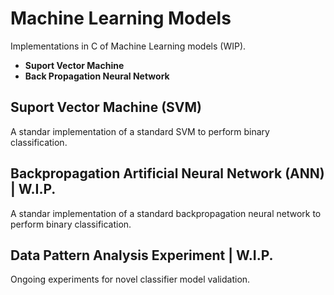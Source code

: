 # Machine Learning Models

Implementations in C of Machine Learning models (WIP).

* **Suport Vector Machine**
* **Back Propagation Neural Network**

## Suport Vector Machine (SVM)

A standar implementation of a standard SVM to perform binary classification.

## Backpropagation Artificial Neural Network (ANN) | W.I.P.

A standar implementation of a standard backpropagation neural network to perform binary classification.

## Data Pattern Analysis Experiment | W.I.P.

Ongoing experiments for novel classifier model validation.
